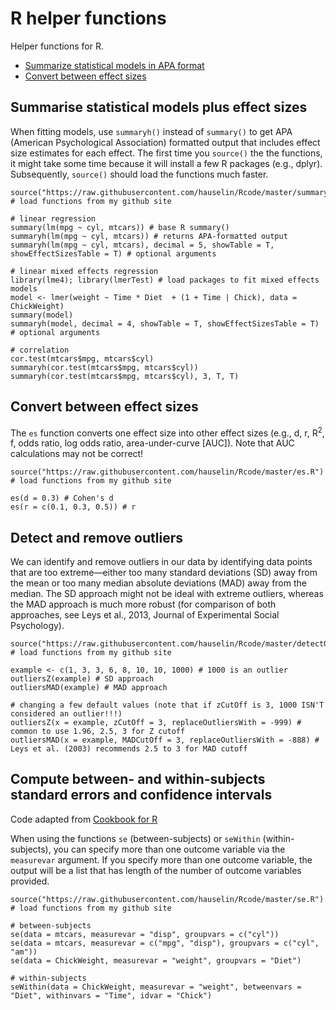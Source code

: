 # R helper functions

Helper functions for R.

* [Summarize statistical models in APA format](Summarise-statistical-models-plus-effect-sizes)
* [Convert between effect sizes](Convert-between-effect-sizes)

## Summarise statistical models plus effect sizes

When fitting models, use ```summaryh()``` instead of ```summary()``` to get APA (American Psychological Association) formatted output that includes effect size estimates for each effect. The first time you ```source()``` the the functions, it might take some time because it will install a few R packages (e.g., dplyr). Subsequently, ```source()``` should load the functions much faster.

```
source("https://raw.githubusercontent.com/hauselin/Rcode/master/summaryh.R") # load functions from my github site

# linear regression
summary(lm(mpg ~ cyl, mtcars)) # base R summary()
summaryh(lm(mpg ~ cyl, mtcars)) # returns APA-formatted output
summaryh(lm(mpg ~ cyl, mtcars), decimal = 5, showTable = T, showEffectSizesTable = T) # optional arguments

# linear mixed effects regression
library(lme4); library(lmerTest) # load packages to fit mixed effects models
model <- lmer(weight ~ Time * Diet  + (1 + Time | Chick), data = ChickWeight)
summary(model)
summaryh(model, decimal = 4, showTable = T, showEffectSizesTable = T) # optional arguments

# correlation
cor.test(mtcars$mpg, mtcars$cyl)
summaryh(cor.test(mtcars$mpg, mtcars$cyl))
summaryh(cor.test(mtcars$mpg, mtcars$cyl), 3, T, T)
```

## Convert between effect sizes

The ```es``` function converts one effect size into other effect sizes (e.g., d, r, R<sup>2</sup>, f, odds ratio, log odds ratio, area-under-curve [AUC]). Note that AUC calculations may not be correct!

```
source("https://raw.githubusercontent.com/hauselin/Rcode/master/es.R") # load functions from my github site

es(d = 0.3) # Cohen's d
es(r = c(0.1, 0.3, 0.5)) # r
```

## Detect and remove outliers
We can identify and remove outliers in our data by identifying data points that are too extreme—either too many standard deviations (SD) away from the mean or too many median absolute deviations (MAD) away from the median. The SD approach might not be ideal with extreme outliers, whereas the MAD approach is much more robust (for comparison of both approaches, see Leys et al., 2013, Journal of Experimental Social Psychology).

```
source("https://raw.githubusercontent.com/hauselin/Rcode/master/detectOutliers.R") # load functions from my github site

example <- c(1, 3, 3, 6, 8, 10, 10, 1000) # 1000 is an outlier
outliersZ(example) # SD approach
outliersMAD(example) # MAD approach

# changing a few default values (note that if zCutOff is 3, 1000 ISN'T considered an outlier!!!)
outliersZ(x = example, zCutOff = 3, replaceOutliersWith = -999) # common to use 1.96, 2.5, 3 for Z cutoff
outliersMAD(x = example, MADCutOff = 3, replaceOutliersWith = -888) # Leys et al. (2003) recommends 2.5 to 3 for MAD cutoff
```

## Compute between- and within-subjects standard errors and confidence intervals

Code adapted from [Cookbook for R](http://www.cookbook-r.com/Graphs/)

When using the functions ```se``` (between-subjects) or ```seWithin``` (within-subjects), you can specify more than one outcome variable via the ```measurevar``` argument. If you specify more than one outcome variable, the output will be a list that has length of the number of outcome variables provided.

```
source("https://raw.githubusercontent.com/hauselin/Rcode/master/se.R") # load functions from my github site

# between-subjects
se(data = mtcars, measurevar = "disp", groupvars = c("cyl"))
se(data = mtcars, measurevar = c("mpg", "disp"), groupvars = c("cyl", "am"))
se(data = ChickWeight, measurevar = "weight", groupvars = "Diet")

# within-subjects
seWithin(data = ChickWeight, measurevar = "weight", betweenvars = "Diet", withinvars = "Time", idvar = "Chick")
```
